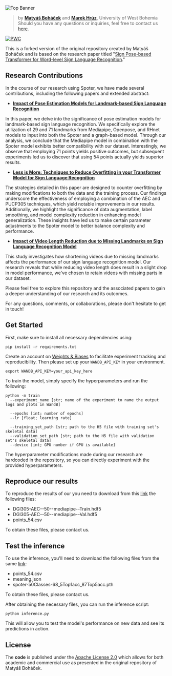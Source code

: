 ![Top Banner](https://data.matsworld.io/signlanguagerecognition/GitHub_banner.png)

> by **[Matyáš Boháček](https://github.com/matyasbohacek)** and **[Marek Hrúz](https://github.com/mhruz)**, University of West Bohemia <br>
> Should you have any questions or inquiries, feel free to contact us [here](mailto:matyas.bohacek@matsworld.io).

[![PWC](https://img.shields.io/endpoint.svg?url=https://paperswithcode.com/badge/sign-pose-based-transformer-for-word-level/sign-language-recognition-on-lsa64)](https://paperswithcode.com/sota/sign-language-recognition-on-lsa64?p=sign-pose-based-transformer-for-word-level)


This is a forked version of the original repository created by Matyáš Boháček and is based on the research paper titled "[Sign Pose-based Transformer for Word-level Sign Language Recognition](https://openaccess.thecvf.com/content/WACV2022W/HADCV/html/Bohacek_Sign_Pose-Based_Transformer_for_Word-Level_Sign_Language_Recognition_WACVW_2022_paper.html)." 

## Research Contributions

In the course of our research using Spoter, we have made several contributions, including the following papers and extended abstract:

- **[Impact of Pose Estimation Models for Landmark-based Sign Language Recognition](https://research.latinxinai.org/papers/neurips/2022/pdf/18_CameraReady.pdf)**

In this paper, we delve into the significance of pose estimation models for landmark-based sign language recognition. We specifically explore the utilization of 29 and 71 landmarks from Mediapipe, Openpose, and RHnet models to input into both the Spoter and a graph-based model. Through our analysis, we conclude that the Mediapipe model in combination with the Spoter model exhibits better compatibility with our dataset. Interestingly, we observe that employing 71 points yields positive outcomes, but subsequent experiments led us to discover that using 54 points actually yields superior results.

- **[Less is More: Techniques to Reduce Overfitting in your Transformer Model for Sign Language Recognition](https://research.latinxinai.org/papers/cvpr/2023/pdf/Joe_Huamani.pdf)**

The strategies detailed in this paper are designed to counter overfitting by making modifications to both the data and the training process. Our findings underscore the effectiveness of employing a combination of the AEC and PUCP305 techniques, which yield notable improvements in our results. Additionally, we highlight the significance of data augmentation, label smoothing, and model complexity reduction in enhancing model generalization. These insights have led us to make certain parameter adjustments to the Spoter model to better balance complexity and performance. 

- **[Impact of Video Length Reduction due to Missing Landmarks on Sign Language Recognition Model](https://research.latinxinai.org/papers/cvpr/2023/pdf/Carlos_Vasquez.pdf)**

This study investigates how shortening videos due to missing landmarks affects the performance of our sign language recognition model. Our research reveals that while reducing video length does result in a slight drop in model performance, we've chosen to retain videos with missing parts in our dataset.


Please feel free to explore this repository and the associated papers to gain a deeper understanding of our research and its outcomes.

For any questions, comments, or collaborations, please don't hesitate to get in touch!

## Get Started

First, make sure to install all necessary dependencies using:

```shell
pip install -r requirements.txt
```

Create an account on [Weights & Biases](https://wandb.ai/) to facilitate experiment tracking and reproducibility. Then please set up your `WANDB_API_KEY` in your environment.

```
export WANDB_API_KEY=your_api_key_here
```

To train the model, simply specify the hyperparameters and run the following:

```
python -m train
  --experiment_name [str; name of the experiment to name the output logs and plots in WandB]
  
  --epochs [int; number of epochs]
  --lr [float; learning rate]
  
  --training_set_path [str; path to the H5 file with training set's skeletal data]
  --validation_set_path [str; path to the H5 file with validation set's skeletal data]
  --device [int; GPU number if GPU is available]
```

The hyperparameter modifications made during our research are hardcoded in the repository, so you can directly experiment with the provided hyperparameters.

## Reproduce our results

To reproduce the results of our you need to download from this [link](https://drive.google.com/drive/folders/1E8uFYai2JVhu1DfwPj5Z7Pr2mqgg_Ype?usp=drive_link) the following files:

* DGI305-AEC--50--mediapipe--Train.hdf5
* DGI305-AEC--50--mediapipe--Val.hdf5
* points_54.csv

To obtain these files, please contact us.

## Test the inference

To use the inference, you'll need to download the following files from the same [link](https://drive.google.com/drive/folders/1E8uFYai2JVhu1DfwPj5Z7Pr2mqgg_Ype?usp=drive_link):

* points_54.csv
* meaning.json
* spoter-50Classes-68_5Top1acc_87Top5acc.pth

To obtain these files, please contact us.

After obtaining the necessary files, you can run the inference script:

```
python inference.py
```
This will allow you to test the model's performance on new data and see its predictions in action.

## License

The **code** is published under the [Apache License 2.0](https://github.com/matyasbohacek/spoter/blob/main/LICENSE) which allows for both academic and commercial use as presented in the original repository of Matyáš Boháček.
